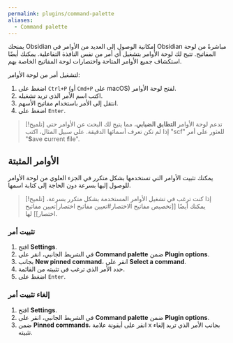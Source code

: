 ```yaml
---
permalink: plugins/command-palette
aliases:
  - Command palette
---
```


يمنحك Obsidian إمكانية الوصول إلى العديد من الأوامر في Obsidian مباشرةً من لوحة المفاتيح. تتيح لك لوحة الأوامر بتشغيل أي أمر من نفس النافذة التفاعلية. يمكنك أيضًا استكشاف جميع الأوامر المتاحة واختصارات لوحة المفاتيح الخاصة بهم.

لتشغيل أمر من لوحة الأوامر:

1. اضغط على `Ctrl+P` (أو `Cmd+P` على macOS) لفتح لوحة الأوامر.
2. اكتب اسم الأمر الذي تريد تشغيله.
3. انتقل إلى الأمر باستخدام مفاتيح الأسهم.
4. اضغط على `Enter`.

> [!تلميح]
> تدعم لوحة الأوامر **التطابق الضبابي**، مما يتيح لك البحث عن الأوامر حتى إذا لم تكن تعرف أسمائها الدقيقة. على سبيل المثال، اكتب "scf" للعثور على أمر "**S**ave **c**urrent **f**ile".

## الأوامر المثبتة

يمكنك تثبيت الأوامر التي تستخدمها بشكل متكرر في الجزء العلوي من لوحة الأوامر للوصول إليها بسرعة دون الحاجة إلى كتابة اسمها.

> [!تلميح]
> إذا كنت ترغب في تشغيل الأوامر المستخدمة بشكل متكرر بسرعة، يمكنك أيضًا [[تخصيص مفاتيح الاختصار#تعيين مفاتيح اختصار|تعيين مفاتيح اختصار]] لها.

### تثبيت أمر

1. افتح **Settings**.
2. في الشريط الجانبي، انقر على **Command palette** ضمن **Plugin options**.
3. بجانب **New pinned command**، انقر على **Select a command**.
4. حدد الأمر الذي ترغب في تثبيته من القائمة.
5. اضغط على `Enter`.

### إلغاء تثبيت أمر

1. افتح **Settings**.
2. في الشريط الجانبي، انقر على **Command palette** ضمن **Plugin options**.
3. ضمن **Pinned commands**، انقر على أيقونة علامة x بجانب الأمر الذي تريد إلغاء تثبيته.
